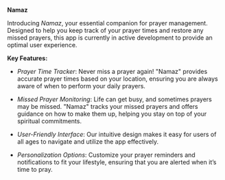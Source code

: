 **Namaz**

Introducing *Namaz*, your essential companion for prayer management. Designed to help you keep track of your prayer times and restore any missed prayers, this app is currently in active development to provide an optimal user experience.

**Key Features:**

- *Prayer Time Tracker*: Never miss a prayer again! "Namaz" provides accurate prayer times based on your location, ensuring you are always aware of when to perform your daily prayers.

- *Missed Prayer Monitoring*: Life can get busy, and sometimes prayers may be missed. "Namaz" tracks your missed prayers and offers guidance on how to make them up, helping you stay on top of your spiritual commitments.

- *User-Friendly Interface*: Our intuitive design makes it easy for users of all ages to navigate and utilize the app effectively.

- *Personalization Options*: Customize your prayer reminders and notifications to fit your lifestyle, ensuring that you are alerted when it’s time to pray.
